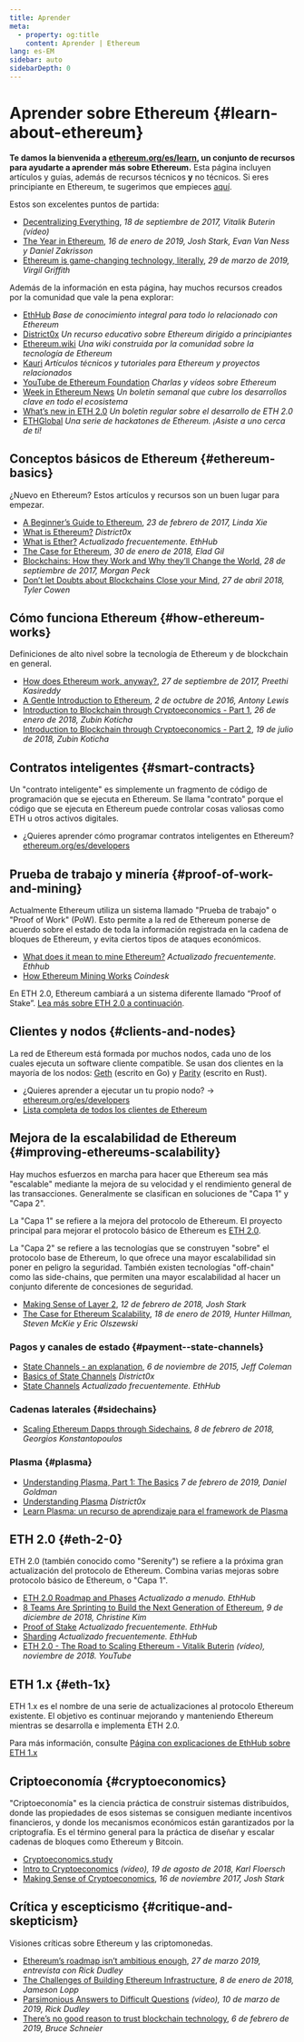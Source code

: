 ```yaml
---
title: Aprender
meta:
  - property: og:title
    content: Aprender | Ethereum
lang: es-EM
sidebar: auto
sidebarDepth: 0
---
```


# Aprender sobre Ethereum {#learn-about-ethereum}

**Te damos la bienvenida a [ethereum.org/es/learn](/es/learn/), un conjunto de recursos para ayudarte a aprender más sobre Ethereum.** Esta página incluyen artículos y guías, además de recursos técnicos **y** no técnicos. Si eres principiante en Ethereum, te sugerimos que empieces [aquí](/es/beginners/).

Estos son excelentes puntos de partida:

- [Decentralizing Everything](https://www.youtube.com/watch?v=WSN5BaCzsbo&feature=youtu.be), *18 de septiembre de 2017, Vitalik Buterin (vídeo)*
- [The Year in Ethereum](https://medium.com/@jjmstark/the-year-in-ethereum-87a17d6f8276), *16 de enero de 2019, Josh Stark, Evan Van Ness y Daniel Zakrisson*
- [Ethereum is game-changing technology, literally](https://medium.com/@virgilgr/ethereum-is-game-changing-technology-literally-d67e01a01cf8), *29 de marzo de 2019, Virgil Griffith*

Además de la información en esta página, hay muchos recursos creados por la comunidad que vale la pena explorar:

- [EthHub](https://docs.ethhub.io) *Base de conocimiento integral para todo lo relacionado con Ethereum*
- [District0x](https://education.district0x.io/general-topics/understanding-ethereum/) *Un recurso educativo sobre Ethereum dirigido a principiantes*
- [Ethereum.wiki](https://ethereum.wiki) *Una wiki construida por la comunidad sobre la tecnología de Ethereum*
- [Kauri](https://kauri.io) *Artículos técnicos y tutoriales para Ethereum y proyectos relacionados*
- [YouTube de Ethereum Foundation](https://www.youtube.com/channel/UCNOfzGXD_C9YMYmnefmPH0g) *Charlas y vídeos sobre Ethereum*
- [Week in Ethereum News](https://weekinethereumnews.com/) *Un boletín semanal que cubre los desarrollos clave en todo el ecosistema*
- [What’s new in ETH 2.0](https://notes.ethereum.org/c/Sk8Zs--CQ) *Un boletín regular sobre el desarrollo de ETH 2.0*
- [ETHGlobal](https://ethglobal.co) *Una serie de hackatones de Ethereum. ¡Asiste a uno cerca de ti!*

## Conceptos básicos de Ethereum {#ethereum-basics}

¿Nuevo en Ethereum? Estos artículos y recursos son un buen lugar para empezar.

- [A Beginner’s Guide to Ethereum](https://blog.coinbase.com/a-beginners-guide-to-ethereum-46dd486ceecf), *23 de febrero de 2017, Linda Xie*
- [What is Ethereum?](https://education.district0x.io/general-topics/understanding-ethereum/what-is-ethereum/) *District0x*
- [What is Ether?](https://docs.ethhub.io/ethereum-basics/what-is-ether/) *Actualizado frecuentemente. EthHub*
- [The Case for Ethereum](http://blog.eladgil.com/2018/01/the-case-for-ethereum.html), *30 de enero de 2018, Elad Gil*
- [Blockchains: How they Work and Why they’ll Change the World](https://spectrum.ieee.org/computing/networks/blockchains-how-they-work-and-why-theyll-change-the-world), *28 de septiembre de 2017, Morgan Peck*
- [Don’t let Doubts about Blockchains Close your Mind](https://www.bloomberg.com/opinion/articles/2018-04-27/blockchains-warrant-skepticism-but-keep-an-open-mind), *27 de abril 2018, Tyler Cowen*

## Cómo funciona Ethereum {#how-ethereum-works}

Definiciones de alto nivel sobre la tecnología de Ethereum y de blockchain en general.

- [How does Ethereum work, anyway?](https://medium.com/@preethikasireddy/how-does-ethereum-work-anyway-22d1df506369), *27 de septiembre de 2017, Preethi Kasireddy*
- [A Gentle Introduction to Ethereum](https://bitsonblocks.net/2016/10/02/gentle-introduction-ethereum/), *2 de octubre de 2016, Antony Lewis*
- [Introduction to Blockchain through Cryptoeconomics - Part 1](https://blockchainatberkeley.blog/introduction-to-blockchain-through-cryptoeconomics-part-1-bitcoin-369f245067f9), *26 de enero de 2018, Zubin Koticha*
- [Introduction to Blockchain through Cryptoeconomics - Part 2](https://medium.com/mechanism-labs/introduction-to-bitcoin-through-cryptoeconomics-part-2-proof-of-work-and-nakamoto-consensus-1252f6a6c012), *19 de julio de 2018, Zubin Koticha*

## Contratos inteligentes {#smart-contracts}

Un "contrato inteligente" es simplemente un fragmento de código de programación que se ejecuta en Ethereum. Se llama "contrato" porque el código que se ejecuta en Ethereum puede controlar cosas valiosas como ETH u otros activos digitales.

- ¿Quieres aprender cómo programar contratos inteligentes en Ethereum? [ethereum.org/es/developers](/es/developers/)

## Prueba de trabajo y minería {#proof-of-work-and-mining}

Actualmente Ethereum utiliza un sistema llamado "Prueba de trabajo" o "Proof of Work" (PoW). Esto permite a la red de Ethereum ponerse de acuerdo sobre el estado de toda la información registrada en la cadena de bloques de Ethereum, y evita ciertos tipos de ataques económicos.

- [What does it mean to mine Ethereum?](https://docs.ethhub.io/using-ethereum/mining/) *Actualizado frecuentemente. Ethhub*
- [How Ethereum Mining Works](https://www.coindesk.com/information/ethereum-mining-works) *Coindesk*

En ETH 2.0, Ethereum cambiará a un sistema diferente llamado “Proof of Stake”. [Lea más sobre ETH 2.0 a continuación](./#eth-2-0).

## Clientes y nodos {#clients-and-nodes}

La red de Ethereum está formada por muchos nodos, cada uno de los cuales ejecuta un software cliente compatible. Se usan dos clientes en la mayoría de los nodos: [Geth](https://geth.ethereum.org/) (escrito en Go) y [Parity](https://www.parity.io/ethereum/) (escrito en Rust).

- ¿Quieres aprender a ejecutar un tu propio nodo? → [ethereum.org/es/developers](/es/developers/#clients-running-your-own-node)
- [Lista completa de todos los clientes de Ethereum](https://github.com/ConsenSys/ethereum-developer-tools-list#ethereum-clients)

## Mejora de la escalabilidad de Ethereum {#improving-ethereums-scalability}

Hay muchos esfuerzos en marcha para hacer que Ethereum sea más "escalable" mediante la mejora de su velocidad y el rendimiento general de las transacciones. Generalmente se clasifican en soluciones de "Capa 1" y "Capa 2".

La "Capa 1" se refiere a la mejora del protocolo de Ethereum. El proyecto principal para mejorar el protocolo básico de Ethereum es [ETH 2.0](./#eth-2-0).

La "Capa 2" se refiere a las tecnologías que se construyen "sobre" el protocolo base de Ethereum, lo que ofrece una mayor escalabilidad sin poner en peligro la seguridad. También existen tecnologías "off-chain" como las side-chains, que permiten una mayor escalabilidad al hacer un conjunto diferente de concesiones de seguridad.

- [Making Sense of Layer 2](https://medium.com/l4-media/making-sense-of-ethereums-layer-2-scaling-solutions-state-channels-plasma-and-truebit-22cb40dcc2f4), *12 de febrero de 2018, Josh Stark*
- [The Case for Ethereum Scalability](https://medium.com/connext/the-case-for-ethereum-scalability-d2a8035f880f), *18 de enero de 2019, Hunter Hillman, Steven McKie y Eric Olszewski*

### Pagos y canales de estado {#payment--state-channels}

- [State Channels - an explanation](https://www.jeffcoleman.ca/state-channels/), *6 de noviembre de 2015, Jeff Coleman*
- [Basics of State Channels](https://education.district0x.io/general-topics/understanding-ethereum/basics-state-channels/) *District0x*
- [State Channels](https://docs.ethhub.io/ethereum-roadmap/layer-2-scaling/state-channels/) *Actualizado frecuentemente. EthHub*

### Cadenas laterales {#sidechains}

- [Scaling Ethereum Dapps through Sidechains](https://medium.com/loom-network/dappchains-scaling-ethereum-dapps-through-sidechains-f99e51fff447), *8 de febrero de 2018, Georgios Konstantopoulos*

### Plasma {#plasma}

- [Understanding Plasma, Part 1: The Basics](https://www.theblockcrypto.com/2019/02/07/understanding-plasma-part-1-the-basics/) *7 de febrero de 2019, Daniel Goldman*
- [Understanding Plasma](https://education.district0x.io/general-topics/understanding-ethereum/understanding-plasma/) *District0x*
- [Learn Plasma: un recurso de aprendizaje para el framework de Plasma](https://www.learnplasma.org/en/)

## ETH 2.0 {#eth-2-0}

ETH 2.0 (también conocido como "Serenity") se refiere a la próxima gran actualización del protocolo de Ethereum. Combina varias mejoras sobre protocolo básico de Ethereum, o "Capa 1".

- [ETH 2.0 Roadmap and Phases](https://docs.ethhub.io/ethereum-roadmap/ethereum-2.0/eth-2.0-phases/) *Actualizado a menudo. EthHub*
- [8 Teams Are Sprinting to Build the Next Generation of Ethereum](https://www.coindesk.com/next-gen-buidlers-the-8-teams-working-on-ethereum-2-0), *9 de diciembre de 2018, Christine Kim*
- [Proof of Stake](https://docs.ethhub.io/ethereum-roadmap/ethereum-2.0/proof-of-stake/) *Actualizado frecuentemente. EthHub*
- [Sharding](https://docs.ethhub.io/ethereum-roadmap/ethereum-2.0/sharding/) *Actualizado frecuentemente. EthHub*
- [ETH 2.0 - The Road to Scaling Ethereum - Vitalik Buterin](https://youtu.be/kCVpDrlVesA) *(vídeo), noviembre de 2018. YouTube*

## ETH 1.x {#eth-1x}

ETH 1.x es el nombre de una serie de actualizaciones al protocolo Ethereum existente. El objetivo es continuar mejorando y manteniendo Ethereum mientras se desarrolla e implementa ETH 2.0.

Para más información, consulte [Página con explicaciones de EthHub sobre ETH 1.x](https://docs.ethhub.io/ethereum-roadmap/ethereum-1.x/)

## Criptoeconomía {#cryptoeconomics}

"Criptoeconomía" es la ciencia práctica de construir sistemas distribuidos, donde las propiedades de esos sistemas se consiguen mediante incentivos financieros, y donde los mecanismos económicos están garantizados por la criptografía. Es el término general para la práctica de diseñar y escalar cadenas de bloques como Ethereum y Bitcoin.

- [Cryptoeconomics.study](https://cryptoeconomics.study/)
- [Intro to Cryptoeconomics](https://www.youtube.com/watch?v=F0FCI8GxO5I) *(vídeo), 19 de agosto de 2018, Karl Floersch*
- [Making Sense of Cryptoeconomics](https://medium.com/l4-media/making-sense-of-cryptoeconomics-5edea77e4e8d), *16 de noviembre 2017, Josh Stark*

## Crítica y escepticismo {#critique-and-skepticism}

Visiones críticas sobre Ethereum y las criptomonedas.

- [Ethereum’s roadmap isn’t ambitious enough](https://decryptmedia.com/6136/vulcanize-rick-dudley-ethereum-roadmap-makerdao-polkadot), *27 de marzo 2019, entrevista con Rick Dudley*
- [The Challenges of Building Ethereum Infrastructure](https://medium.com/@lopp/the-challenges-of-building-ethereum-infrastructure-87e443e47a4b), *8 de enero de 2018, Jameson Lopp*
- [Parsimonious Answers to Difficult Questions](https://www.youtube.com/watch?v=GOkSg0BuSdw&feature=youtu.be) *(vídeo), 10 de marzo de 2019, Rick Dudley*
- [There’s no good reason to trust blockchain technology](https://www.wired.com/story/theres-no-good-reason-to-trust-blockchain-technology/), *6 de febrero de 2019, Bruce Schneier*